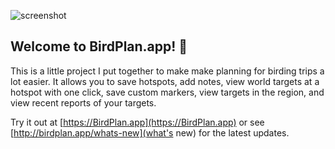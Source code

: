 ![screenshot](https://birdplan.app/screenshot4.jpg)

## Welcome to BirdPlan.app! 🦆

This is a little project I put together to make make planning for birding trips a lot easier. It allows you to save hotspots, add notes, view world targets at a hotspot with one click, save custom markers, view targets in the region, and view recent reports of your targets.

Try it out at [https://BirdPlan.app](https://BirdPlan.app) or see [http://birdplan.app/whats-new](what's new) for the latest updates.
